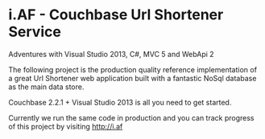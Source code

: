  
i.AF  - Couchbase Url Shortener Service
=================================================
Adventures with Visual Studio 2013, C#, MVC 5 and WebApi 2

The following project is the production quality reference implementation 
of a great Url Shortener web application built with a fantastic NoSql 
database as the main data store.

Couchbase 2.2.1 + Visual Studio 2013 is all you need to get started.

Currently we run the same code in production and you can track
progress of this project by visiting <a href="http://i.af">http://i.af</a>

